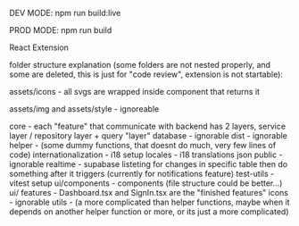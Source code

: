 DEV MODE:
npm run build:live

PROD MODE:
npm run build

React Extension

folder structure explanation (some folders are not nested properly, and some are deleted, this is just for "code review", extension is not startable):

assets/icons - all svgs are wrapped inside component that returns it

assets/img and assets/style - ignoreable

core - each "feature" that communicate with backend has 2 layers, service layer / repository layer + query "layer"
database - ignorable
dist - ignorable
helper - (some dummy functions, that doesnt do much, very few lines of code)
internationalization - i18 setup
locales - i18 translations json
public - ignorable
realtime - supabase listeting for changes in specific table then do something after it triggers (currently for notifications feature)
test-utils - vitest setup
ui/components - components (file structure could be better...)
ui/ features - Dashboard.tsx and SignIn.tsx are the "finished features"
icons - ignorable
utils - (a more complicated than helper functions, maybe when it depends on another helper function or more, or its just a more complicated)
